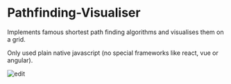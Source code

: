 # Pathfinding-Visualiser

Implements famous shortest path finding algorithms and visualises them on a grid.

Only used plain native javascript (no special frameworks like react, vue or angular).


![edit](https://user-images.githubusercontent.com/55504616/183072231-69b9dd60-0d73-4c2d-955d-108e4628a914.png)



